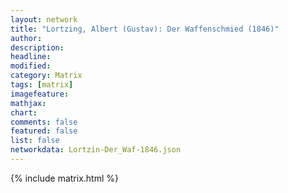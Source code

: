 ```yaml
---
layout: network
title: "Lortzing, Albert (Gustav): Der Waffenschmied (1846)"
author:
description:
headline:
modified:
category: Matrix
tags: [matrix]
imagefeature: 
mathjax: 
chart: 
comments: false
featured: false
list: false
networkdata: Lortzin-Der_Waf-1846.json
---
```

{% include matrix.html %}
